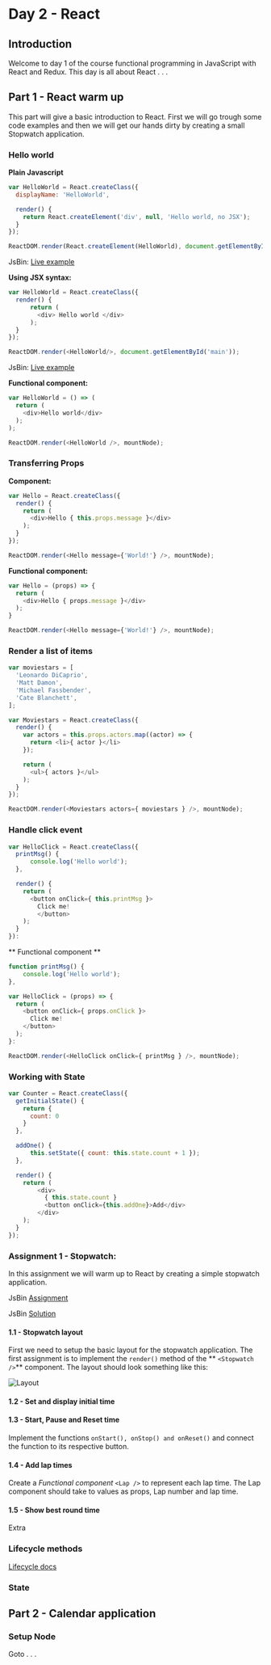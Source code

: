 # Day 2 - React

## Introduction
Welcome to day 1 of the course functional programming in JavaScript with React and Redux. This day is all about React . . .


## Part 1 - React warm up
This part will give a basic introduction to React. First we will go trough some code examples and then we will get our hands dirty by creating a small Stopwatch application.

### Hello world

**Plain Javascript**
```javascript
var HelloWorld = React.createClass({
  displayName: 'HelloWorld',

  render() {
    return React.createElement('div', null, 'Hello world, no JSX');
  }
});

ReactDOM.render(React.createElement(HelloWorld), document.getElementById('app'));

```
JsBin: [Live example](http://jsbin.com/bejifoj/8/edit?js,output)

**Using JSX syntax:**
```javascript
var HelloWorld = React.createClass({
  render() {
      return (
        <div> Hello world </div>
      );
  }
});

ReactDOM.render(<HelloWorld/>, document.getElementById('main'));
```
JsBin: [Live example](http://jsbin.com/deluji/20/edit?html,js,output)


**Functional component:**
```javascript
var HelloWorld = () => (
  return (
    <div>Hello world</div>
  );
);

ReactDOM.render(<HelloWorld />, mountNode);
```

### Transferring Props
**Component:**
```javascript
var Hello = React.createClass({
  render() {
    return (
      <div>Hello { this.props.message }</div>
    );
  }
});

ReactDOM.render(<Hello message={'World!'} />, mountNode);
```

**Functional component:**
```javascript
var Hello = (props) => {
  return (
    <div>Hello { props.message }</div>
  );
}

ReactDOM.render(<Hello message={'World!'} />, mountNode);
```

### Render a list of items
```javascript
var moviestars = [
  'Leonardo DiCaprio',
  'Matt Damon',
  'Michael Fassbender',
  'Cate Blanchett',
];

var Moviestars = React.createClass({
  render() {
    var actors = this.props.actors.map((actor) => {
      return <li>{ actor }</li>
    });

    return (
      <ul>{ actors }</ul>
    );
  }
});

ReactDOM.render(<Moviestars actors={ moviestars } />, mountNode);

```

### Handle click event
```javascript
var HelloClick = React.createClass({
  printMsg() {
      console.log('Hello world');
  },

  render() {
    return (
      <button onClick={ this.printMsg }>
        Click me!
        </button>
    );
  }
}):
```

** Functional component **
```javascript
function printMsg() {
    console.log('Hello world');
},

var HelloClick = (props) => {
  return (
    <button onClick={ props.onClick }>
      Click me!
    </button>
  );
}:

ReactDOM.render(<HelloClick onClick={ printMsg } />, mountNode);
```

### Working with State
```javascript
var Counter = React.createClass({
  getInitialState() {
    return {
      count: 0
    }
  },

  addOne() {
      this.setState({ count: this.state.count + 1 });
  },

  render() {
    return (
        <div>
          { this.state.count }
          <button onClick={this.addOne}>Add</div>
        </div>
    );
  }
});
```



### Assignment 1 - Stopwatch:
In this assignment we will warm up to React by creating a simple stopwatch application.

JsBin [Assignment](http://jsbin.com/yevegat/6/edit?css,js,output)

JsBin [Solution](http://jsbin.com/bificad/96/edit?css,js,output)

#### 1.1 - Stopwatch layout
First we need to setup the basic layout for the stopwatch application. The first assignment is to implement the `render()` method of the ** `<Stopwatch />`** component. The layout should look something like this:

![Layout](http://imgur.com/FWbLl5O.png)


#### 1.2 - Set and display initial time


#### 1.3 - Start, Pause and Reset time
Implement the functions `onStart(), onStop() and onReset()` and connect the function to its respective button.

#### 1.4 - Add lap times
Create a *Functional component* `<Lap />` to represent each lap time. The Lap component should take to values as props, Lap number and lap time.

#### 1.5 - Show best round time
Extra


### Lifecycle methods
[Lifecycle docs](https://facebook.github.io/react/docs/component-specs.html#lifecycle-methods)


### State




## Part 2 - Calendar application
### Setup Node
Goto . . .
